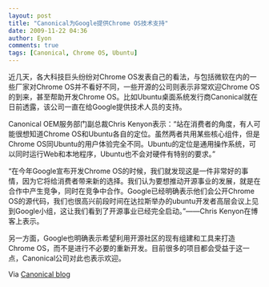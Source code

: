```yaml
---
layout: post
title: "Canonical为Google提供Chrome OS技术支持"
date: 2009-11-22 04:36
author: Eyon
comments: true
tags: [Canonical, Chrome OS, Ubuntu]
---
```

近几天，各大科技巨头纷纷对Chrome OS发表自己的看法，与包括微软在内的一些厂家对Chrome OS并不看好不同，一些开源的公司则表示非常欢迎Chrome OS的到来，甚至帮助开发Chrome OS。比如Ubuntu桌面系统发行商Canonical就在日前透露，该公司一直在给Google提供技术人员的支持。

Canonical OEM服务部门副总裁Chris Kenyon表示：“站在消费者的角度，有人可能很想知道Chrome OS和Ubuntu各自的定位。虽然两者共用某些核心组件，但是Chrome OS同Ubuntu的用户体验完全不同。Ubuntu的定位是通用操作系统，可以同时运行Web和本地程序，Ubuntu也不会对硬件有特别的要求。”

“在今年Google宣布开发Chrome OS的时候，我们就发现这是一件非常好的事情，因为它将给消费者带来新的选择。我们认为要想推动开源事业的发展，就是在合作中产生竞争，同时在竞争中合作。Google已经明确表示他们会公开Chrome OS的源代码，我们也很高兴前段时间在达拉斯举办的ubuntu开发者高层会议上见到Google小组，这让我们看到了开源事业已经完全启动。”——Chris Kenyon在博客上表示。

另一方面，Google也明确表示希望利用开源社区的现有组建和工具来打造Chrome OS，而不是进行不必要的重新开发。目前很多的项目都会受益于这一点，Canonical公司对此也表示欢迎。

Via [Canonical blog](http://blog.canonical.com/?p=294)
